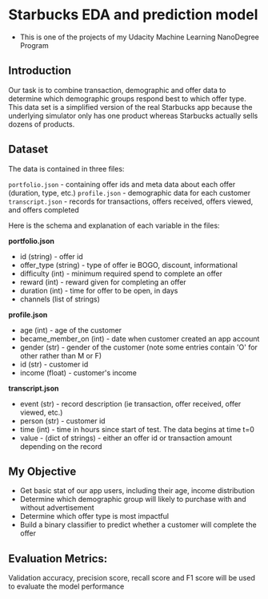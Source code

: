 # Starbucks EDA and prediction model
- This is one of the projects of my Udacity Machine Learning NanoDegree Program

## Introduction
Our task is to combine transaction, demographic and offer data to determine which demographic groups respond best to which offer type. This data set is a simplified version of the real Starbucks app because the underlying simulator only has one product whereas Starbucks actually sells dozens of products.<br/>

## Dataset
The data is contained in three files:

`portfolio.json` - containing offer ids and meta data about each offer (duration, type, etc.)
`profile.json` - demographic data for each customer
`transcript.json` - records for transactions, offers received, offers viewed, and offers completed

Here is the schema and explanation of each variable in the files:

**portfolio.json**
* id (string) - offer id
* offer_type (string) - type of offer ie BOGO, discount, informational
* difficulty (int) - minimum required spend to complete an offer
* reward (int) - reward given for completing an offer
* duration (int) - time for offer to be open, in days
* channels (list of strings)

**profile.json** 
* age (int) - age of the customer 
* became_member_on (int) - date when customer created an app account
* gender (str) - gender of the customer (note some entries contain 'O' for other rather than M or F)
* id (str) - customer id
* income (float) - customer's income

**transcript.json**
* event (str) - record description (ie transaction, offer received, offer viewed, etc.)
* person (str) - customer id
* time (int) - time in hours since start of test. The data begins at time t=0
* value - (dict of strings) - either an offer id or transaction amount depending on the record

## My Objective
-	Get basic stat of our app users, including their age, income distribution
-	Determine which demographic group will likely to purchase with and without advertisement 
-	Determine which offer type is most impactful
-	Build a binary classifier to predict whether a customer will complete the offer 

## Evaluation Metrics:
Validation accuracy, precision score, recall score and F1 score will be used to evaluate the model performance

